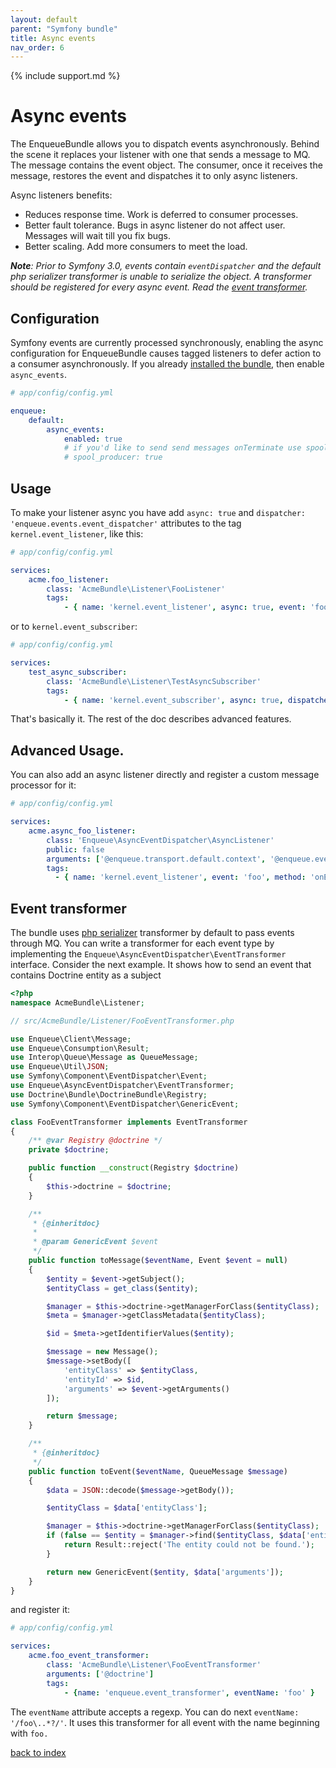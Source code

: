 ```yaml
---
layout: default
parent: "Symfony bundle"
title: Async events
nav_order: 6
---
```

{% include support.md %}

# Async events

The EnqueueBundle allows you to dispatch events asynchronously.
Behind the scene it replaces your listener with one that sends a message to MQ.
The message contains the event object.
The consumer, once it receives the message, restores the event and dispatches it to only async listeners.

Async listeners benefits:

* Reduces response time. Work is deferred to consumer processes.
* Better fault tolerance. Bugs in async listener do not affect user. Messages will wait till you fix bugs.
* Better scaling. Add more consumers to meet the load.

_**Note**: Prior to Symfony 3.0, events contain `eventDispatcher` and the default php serializer transformer is unable to serialize the object. A transformer should be registered for every async event. Read the [event transformer](#event-transformer)._

## Configuration

Symfony events are currently processed synchronously, enabling the async configuration for EnqueueBundle causes tagged listeners to defer action to a consumer asynchronously.
If you already [installed the bundle](quick_tour.md#install), then enable `async_events`.

```yaml
# app/config/config.yml

enqueue:
    default:
        async_events:
            enabled: true
            # if you'd like to send send messages onTerminate use spool_producer (it further reduces response time):
            # spool_producer: true
```

## Usage

To make your listener async you have add `async: true` and `dispatcher: 'enqueue.events.event_dispatcher'` attributes to the tag `kernel.event_listener`, like this:

```yaml
# app/config/config.yml

services:
    acme.foo_listener:
        class: 'AcmeBundle\Listener\FooListener'
        tags:
            - { name: 'kernel.event_listener', async: true, event: 'foo', method: 'onEvent', dispatcher: 'enqueue.events.event_dispatcher' }
```

or to `kernel.event_subscriber`:

```yaml
# app/config/config.yml

services:
    test_async_subscriber:
        class: 'AcmeBundle\Listener\TestAsyncSubscriber'
        tags:
            - { name: 'kernel.event_subscriber', async: true, dispatcher: 'enqueue.events.event_dispatcher' }
```

That's basically it. The rest of the doc describes advanced features.

## Advanced Usage.

You can also add an async listener directly and register a custom message processor for it:

```yaml
# app/config/config.yml

services:
    acme.async_foo_listener:
        class: 'Enqueue\AsyncEventDispatcher\AsyncListener'
        public: false
        arguments: ['@enqueue.transport.default.context', '@enqueue.events.registry', 'a_queue_name']
        tags:
          - { name: 'kernel.event_listener', event: 'foo', method: 'onEvent', dispatcher: 'enqueue.events.event_dispatcher' }
```


## Event transformer

The bundle uses [php serializer](https://github.com/php-enqueue/enqueue-dev/blob/master/pkg/enqueue-bundle/Events/PhpSerializerEventTransformer.php) transformer by default to pass events through MQ.
You can write a transformer for each event type by implementing the `Enqueue\AsyncEventDispatcher\EventTransformer` interface.
Consider the next example. It shows how to send an event that contains Doctrine entity as a subject

```php
<?php
namespace AcmeBundle\Listener;

// src/AcmeBundle/Listener/FooEventTransformer.php

use Enqueue\Client\Message;
use Enqueue\Consumption\Result;
use Interop\Queue\Message as QueueMessage;
use Enqueue\Util\JSON;
use Symfony\Component\EventDispatcher\Event;
use Enqueue\AsyncEventDispatcher\EventTransformer;
use Doctrine\Bundle\DoctrineBundle\Registry;
use Symfony\Component\EventDispatcher\GenericEvent;

class FooEventTransformer implements EventTransformer
{
    /** @var Registry @doctrine */
    private $doctrine;

    public function __construct(Registry $doctrine)
    {
        $this->doctrine = $doctrine;
    }

    /**
     * {@inheritdoc}
     *
     * @param GenericEvent $event
     */
    public function toMessage($eventName, Event $event = null)
    {
        $entity = $event->getSubject();
        $entityClass = get_class($entity);

        $manager = $this->doctrine->getManagerForClass($entityClass);
        $meta = $manager->getClassMetadata($entityClass);

        $id = $meta->getIdentifierValues($entity);

        $message = new Message();
        $message->setBody([
            'entityClass' => $entityClass,
            'entityId' => $id,
            'arguments' => $event->getArguments()
        ]);

        return $message;
    }

    /**
     * {@inheritdoc}
     */
    public function toEvent($eventName, QueueMessage $message)
    {
        $data = JSON::decode($message->getBody());

        $entityClass = $data['entityClass'];

        $manager = $this->doctrine->getManagerForClass($entityClass);
        if (false == $entity = $manager->find($entityClass, $data['entityId'])) {
            return Result::reject('The entity could not be found.');
        }

        return new GenericEvent($entity, $data['arguments']);
    }
}
```

and register it:

```yaml
# app/config/config.yml

services:
    acme.foo_event_transformer:
        class: 'AcmeBundle\Listener\FooEventTransformer'
        arguments: ['@doctrine']
        tags:
            - {name: 'enqueue.event_transformer', eventName: 'foo' }
```

The `eventName` attribute accepts a regexp. You can do next `eventName: '/foo\..*?/'`.
It uses this transformer for all event with the name beginning with `foo.`

[back to index](index.md)
